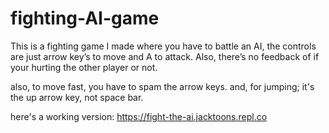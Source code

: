 # fighting-AI-game
This is a fighting game I made where you have to battle an AI, the controls are just arrow key’s to move and A to attack. Also, there’s no feedback of if your hurting the other player or not.

also, to move fast, you have to spam the arrow keys.
and, for jumping; it's the up arrow key, not space bar.

here's a working version: https://fight-the-ai.jacktoons.repl.co 
